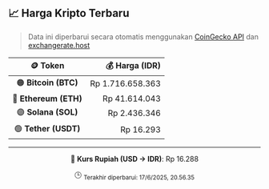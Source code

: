 

<!-- HARGA_KRIPTO -->
## 📈 Harga Kripto Terbaru

> Data ini diperbarui secara otomatis menggunakan [CoinGecko API](https://www.coingecko.com/) dan [exchangerate.host](https://exchangerate.host/)

<div align="center">

| 🪙 Token | 💰 Harga (IDR) |
|:------:|---------------:|
| 🟠 **Bitcoin (BTC)**   | Rp 1.716.658.363 |
| 🔵 **Ethereum (ETH)**  | Rp 41.614.043 |
| 🟣 **Solana (SOL)**    | Rp 2.436.346 |
| 🟢 **Tether (USDT)**   | Rp 16.293 |

---

💱 **Kurs Rupiah (USD → IDR)**: Rp 16.288

🕒 <sub>Terakhir diperbarui: 17/6/2025, 20.56.35</sub>

</div>
<!-- /HARGA_KRIPTO -->